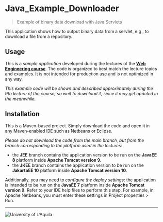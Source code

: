 # Java_Example_Downloader
> Example of binary data download with Java Servlets

This application shows how to output binary data from a servlet, e.g., to download a file from a repository.

## Usage

This is a *sample application* developed during the lectures of the  [**Web Engineering course**](https://webengineering-univaq.github.io). The code is organized to best match the lecture topics and examples. It is not intended for production use and is not optimized in any way. 

*This example code will be shown and described approximately during the 9th lecture of the course, so wait to download it, since it may get updated in the meanwhile.*

## Installation

This is a Maven-based project. Simply download the code and open it in any Maven-enabled IDE such as Netbeans or Eclipse. 

*Please do not download the code from the main branch, but from the branch corresponding to the platform used in the lectures:*
- the **JEE** branch contains the application version to be run on the **JavaEE 8** platform inside **Apache Tomcat version 9**. 
- the **JKEE** branch contains the application version to be run on the **JakartaEE 10** platform inside **Apache Tomcat version 10**. 

Additionally, you may need to *configure the deploy settings*: the application is intended to be run on the **JavaEE 7** platform inside **Apache Tomcat version 9**. Refer to your IDE help files to perform this step. For example, in Apache Netbeans, you must enter these settings in Project properties > Run.

---

![University of L'Aquila](https://www.disim.univaq.it/skins/aqua/img/logo2021-2.png)

